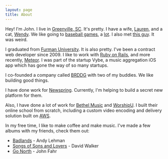 ```yaml
---
layout: page
title: About
---
```


Hey! I'm John. I live in [Greenville, SC](http://www.lifeingreenville.com/). It's pretty. I have a wife, [Lauren](http://instagram.com/p/dm7aH2DGSA/), and a cat, [Wendy](http://instagram.com/p/QThppFjGWd/). We like going to [baseball games](http://instagram.com/p/pC3ZHRjGUR/), a [lot](http://instagram.com/p/nTWsfYjGYh/). I also met [this guy](http://instagram.com/p/qXuii-jGbg/). It was weird.

I graduated from [Furman University](http://furman.edu). It is also pretty. I've been a contract web developer since 2009. I like to work with [Ruby on Rails](http://rubyonrails.org/), and more recently, [Meteor](http://meteor.com). I was part of the startup Vybe, a music aggregation iOS app which has gone the way of so many startups.

I co-founded a company called [BRDDG](http://brddg.co) with two of my buddies. We like building good things.

I have done work for [Newspring](http://newspring.cc). Currently, I'm helping to build a secret new platform for them.

Also, I have done a lot of work for [Bethel Music](http://bethelmusic.com) and [WorshipU](http://worshipu.com). I built their online school from scratch, including a custom video encoding and delivery solution built on [AWS](https://aws.amazon.com/).

In my free time, I like to make coffee and make music. I've made a few albums with my friends, check them out:

  - [Badlands](http://open.spotify.com/album/1xmeDQgLQXatnvOt8cbYOf) - Andy Lehman
  - [Songs of Sons and Lovers](http://open.spotify.com/album/2OpvGlmNqgAn4b6Ony0Kqd) - David Walker
  - [Go North](http://open.spotify.com/album/6I0pEDMs1LfEuXLrUC6po1) - John Fahr
